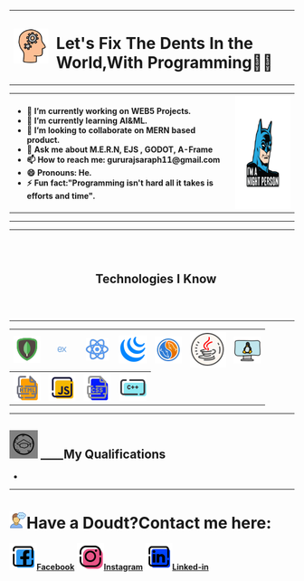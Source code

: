 <table><tr><td width=15%><img src="icons8-learning-96.png"></td><td><h1>Let's Fix The Dents In the World,With Programming🐱‍🏍</h1></td></tr></table>
<table >
  <tr>
    <th align=left>
<ul> 
<li> 🔭 I’m currently working on WEB5 Projects.</li>
<li> 🌱 I’m currently learning AI&ML.</li>
<li> 👯 I’m looking to collaborate on MERN based product.</li>
<li> 💬 Ask me about M.E.R.N, EJS , GODOT, A-Frame </li>
<li> 📫 How to reach me: gururajsaraph11@gmail.com</li>
<li> 😄 Pronouns: He.</li>
<li> ⚡ Fun fact:"Programming isn't hard all it takes is efforts and time".</li>
</ul>
</th>
<th>
<img src="batmanNightPerson.png" height=200px width=160px>
   </th> 
</tr>
</table>
<hr>
<!--Technologies and skills-->
<table>
  <tr>
<th><img src="wolverineLaptop.png" height=150px></th>
<th width=650px><h2>Technologies I Know</h2></th></tr>
</table>
<table>
  <tr>
  <th><img src="icons8-mongodb-48.png" title="MongoDB"></th>
  <th><img src="icons8-express-js-16.png" title="Express"></th>
  <th><img src="icons8-react-40.png" title="React"></th>
  <th><img src="icons8-jquery-50.png" title="jQuery"></th>
  <th><img src="icons8-my-sql-48.png" title="my-SQL"></th>
  <th><img src="icons8-java-64.png" title="JAVA"></th>
  <th><img src="icons8-linux-server-48.png" title="Linux"></th>
  </tr>
  <tr>
    <th><img src="icons8-html-filetype-48.png" title="HTML"></th>
    <th><img src="icons8-js-48.png" title="JavaScript"></th>
    <th><img src="icons8-css-filetype-48.png" title="CSS"</th>
    <th><img src="icons8-c-plus-plus-48.png" title="C++"</th>
  </tr>
</table>

<hr>
<h2><img src="icons8-education-50.png"> ____My Qualifications</h2>
<ul>
  <li></li>
</ul>
<hr />
<h1><img src="icons8-thinking-30.png" alt="thinking">Have a Doudt?Contact me here:</h1>
<div>
  <a href="https://facebook.com/gururaj.saraph.7/"><img src="icons8-facebook-48.png" title="gururajsaraph7"><strong>Facebook</strong></a>
   <a href="https://instagram.com/gega_bytes/"><img src="icons8-instagram-48.png" title="gega_bytes"><strong>Instagram</strong></a>
 <a href="https://linkedin.com/in/gururaj-saraph"><img src="icons8-linkedin-48.png" title="gururajsaraph11"><strong>Linked-in</strong></a>
</div>

